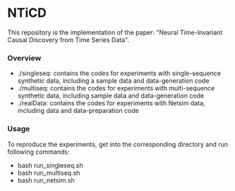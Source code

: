 # NTiCD
This repository is the implementation of the paper: "Neural Time-Invariant Causal Discovery from Time Series Data".
### Overview
* ./singleseq: contains the codes for experiments with single-sequence synthetic data, including a sample data and data-generation code 
* ./multiseq: contains the codes for experiments with multi-sequence synthetic data, including sample data and data-generation code
* ./realData: contains the codes for experiments with Netsim data, including data and data-preparation code
### Usage
To reproduce the experiments, get into the corresponding directory and run following commands:
* bash run_singleseq.sh
* bash run_multiseq.sh
* bash run_netsim.sh
